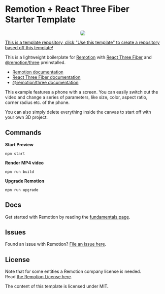 # Remotion + React Three Fiber Starter Template

<p align="center">
    <img src="demo.gif" style="border-radius: 5px">
</p>

[This is a template repository, click "Use this template" to create a repository based off this template!](https://github.com/JonnyBurger/remotion-template-three/generate)

This is a lightweight boilerplate for [Remotion](https://github.com/jonnyburger/remotion) with [React Three Fiber](https://github.com/pmndrs/react-three-fiber) and [@remotion/three](http://remotion.dev/docs/three) preinstalled.

- [Remotion documentation](https://remotion.dev)
- [React Three Fiber documentation](https://docs.pmnd.rs/react-three-fiber)
- [@remotion/three documentation](http://remotion.dev/docs/three)

This example features a phone with a screen. You can easily switch out the video and change a series of parameters, like size, color, aspect ratio, corner radius etc. of the phone.

You can also simply delete everything inside the canvas to start off with your own 3D project.

## Commands

**Start Preview**

```console
npm start
```

**Render MP4 video**

```console
npm run build
```

**Upgrade Remotion**

```console
npm run upgrade
```

## Docs

Get started with Remotion by reading the [fundamentals page](https://www.remotion.dev/docs/the-fundamentals).

## Issues

Found an issue with Remotion? [File an issue here](https://github.com/JonnyBurger/remotion/issues/new).

## License

Note that for some entities a Remotion company license is needed.  
Read [the Remotion License here](https://github.com/JonnyBurger/remotion/blob/main/LICENSE.md).

The content of this template is licensed under MIT.

